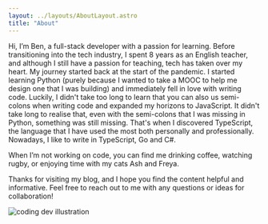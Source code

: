 ```yaml
---
layout: ../layouts/AboutLayout.astro
title: "About"
---
```


Hi, I’m Ben, a full-stack developer with a passion for learning. Before transitioning into the tech industry, I spent 8 years as an English teacher, and although I still have a passion for teaching, tech has taken over my heart. My journey started back at the start of the pandemic. I started learning Python (purely because I wanted to take a MOOC to help me design one that I was building) and immediately fell in love with writing code. Luckily, I didn't take too long to learn that you can also us semi-colons when writing code and expanded my horizons to JavaScript. It didn't take long to realise that, even with the semi-colons that I was missing in Python, something was still missing. That's when I discovered TypeScript, the language that I have used the most both personally and professionally. Nowadays, I like to write in TypeScript, Go and C#.

When I’m not working on code, you can find me drinking coffee, watching rugby, or enjoying time with my cats Ash and Freya.

Thanks for visiting my blog, and I hope you find the content helpful and informative. Feel free to reach out to me with any questions or ideas for collaboration!

<div>
  <img src="/assets/dev.svg" class="sm:w-1/2 mx-auto" alt="coding dev illustration">
</div>
